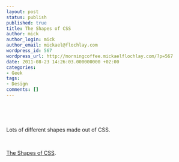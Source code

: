 ```yaml
---
layout: post
status: publish
published: true
title: The Shapes of CSS
author: mick
author_login: mick
author_email: mickael@flochlay.com
wordpress_id: 567
wordpress_url: http://morningcoffee.mickaelflochlay.com/?p=567
date: 2011-08-23 14:26:03.000000000 +02:00
categories:
- Geek
tags:
- Design
comments: []
---
```

&nbsp;

&nbsp;

Lots of different shapes made out of CSS.

&nbsp;

<a href="http://css-tricks.com/examples/ShapesOfCSS/">The Shapes of CSS</a>.
